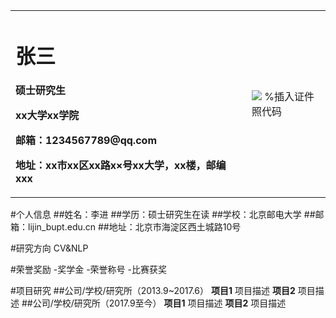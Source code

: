 <table border="0">
  <tr>
    <td width="75%">
      <h1>张三</h1>
      <p><b>硕士研究生</b></p>
      <p><b>xx大学xx学院</b></p>
      <p><b>邮箱：1234567789@qq.com</b></p>
      <p><b>地址：xx市xx区xx路x×号xx大学，xx楼，邮编xxx</b></p>
    </td>
    <td width="25%">
      <img src="/zhengjianzhao.jpg”width=“180%">  %插入证件照代码
    </td>
  </tr>
</table>

#个人信息
##姓名：李进
##学历：硕士研究生在读
##学校：北京邮电大学
##邮箱：lijin_bupt.edu.cn
##地址：北京市海淀区西土城路10号

#研究方向
CV&NLP

#荣誉奖励
-奖学金
-荣誉称号
-比赛获奖

#项目研究
##公司/学校/研究所（2013.9~2017.6）
**项目1**
项目描述
**项目2**
项目描述
##公司/学校/研究所（2017.9至今）
**项目1**
项目描述
**项目2**
项目描述
